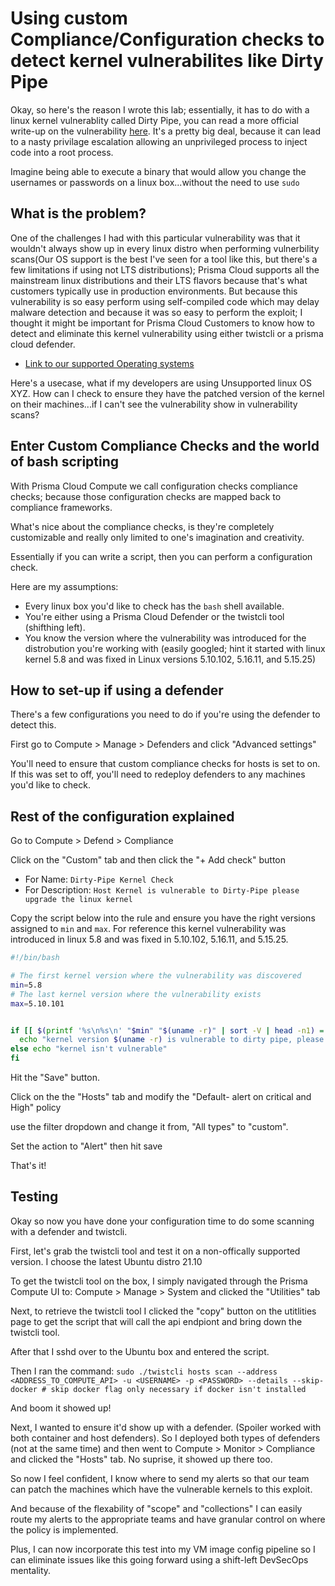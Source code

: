 # Using custom Compliance/Configuration checks to detect kernel vulnerabilites like Dirty Pipe

Okay, so here's the reason I wrote this lab; essentially, it has to do with a linux kernel vulnerablity called Dirty Pipe, you can read a more official write-up on the vulnerability [here](https://dirtypipe.cm4all.com/). 
It's a pretty big deal, because it can lead to a nasty privilage escalation allowing an unprivileged process to inject code into a root process. 

Imagine being able to execute a binary that would allow you change the usernames or passwords on a linux box...without the need to use `sudo`

## What is the problem? 

One of the challenges I had with this particular vulnerability was that it wouldn't always show up in every linux distro when performing vulnerbility scans(Our OS support is the best I've seen for a tool like this, but there's a few limitations if using not LTS distributions); Prisma Cloud supports all the mainstream linux distributions and their LTS flavors because that's what customers typically use in production environments. But because this vulnerability is so easy perform using self-compiled code which may delay malware detection and because it was so easy to perform the exploit; I thought it might be important for Prisma Cloud Customers to know how to detect and eliminate this kernel vulnerability using either twistcli or a prisma cloud defender. 

* [Link to our supported Operating systems](https://docs.paloaltonetworks.com/prisma/prisma-cloud/prisma-cloud-admin-compute/install/system_requirements.html)

Here's a usecase, what if my developers are using Unsupported linux OS XYZ. How can I check to ensure they have the patched version of the kernel on their machines...if I can't see the vulnerability show in vulnerability scans?

## Enter Custom Compliance Checks and the world of bash scripting
                                                
With Prisma Cloud Compute we call configuration checks compliance checks; because those configuration checks are mapped back to compliance frameworks. 

What's nice about the compliance checks, is they're completely customizable and really only limited to one's imagination and creativity. 

Essentially if you can write a script, then you can perform a configuration check. 

Here are my assumptions:

* Every linux box you'd like to check has the `bash` shell available. 
* You're either using a Prisma Cloud Defender or the twistcli tool (shifthing left). 
* You know the version where the vulnerability was introduced for the distrobution you're working with (easily googled; hint it started with linux kernel 5.8 and was fixed in Linux versions 5.10.102, 5.16.11, and 5.15.25) 


## How to set-up if using a defender

There's a few configurations you need to do if you're using the defender to detect this. 

First go to Compute > Manage > Defenders and click "Advanced settings" 

You'll need to ensure that custom compliance checks for hosts is set to on. If this was set to off, you'll need to redeploy defenders to any machines you'd like to check. 

## Rest of the configuration explained

Go to Compute > Defend > Compliance

Click on the "Custom" tab and then click the "+ Add check" button

* For Name: `Dirty-Pipe Kernel Check`
* For Description: `Host Kernel is vulnerable to Dirty-Pipe please upgrade the linux kernel`

Copy the script below into the rule and ensure you have the right versions assigned to `min` and `max`. For reference this kernel vulnerability was introduced in linux 5.8 and was fixed in 5.10.102, 5.16.11, and 5.15.25. 

```bash
#!/bin/bash

# The first kernel version where the vulnerability was discovered
min=5.8
# The last kernel version where the vulnerability exists
max=5.10.101


if [[ $(printf '%s\n%s\n' "$min" "$(uname -r)" | sort -V | head -n1) = $min && $(printf '%s\n%s\n' "$max" "$(uname -r)" | sort -rV | head -n1) = $max ]]; then
  echo "kernel version $(uname -r) is vulnerable to dirty pipe, please upgrade the kernel" & exit 1;
else echo "kernel isn't vulnerable"
fi
```

Hit the "Save" button. 

Click on the the "Hosts" tab and modify the "Default- alert on critical and High" policy

use the filter dropdown and change it from, "All types" to "custom". 

Set the action to "Alert" then hit save

That's it!

## Testing

Okay so now you have done your configuration time to do some scanning with a defender and twistcli. 

First, let's grab the twistcli tool and test it on a non-offically supported version. I choose the latest Ubuntu distro 21.10

To get the twistcli tool on the box, I simply navigated through the Prisma Compute UI to: Compute > Manage > System  and clicked the "Utilities" tab

Next, to retrieve the twistcli tool I clicked the "copy" button on the utitlities page to get the script that will call the api endpiont and bring down the twistcli tool. 

After that I sshd over to the Ubuntu box and entered the script. 

Then I ran the command: `sudo ./twistcli hosts scan --address <ADDRESS_TO_COMPUTE_API> -u <USERNAME> -p <PASSWORD> --details --skip-docker # skip docker flag only necessary if docker isn't installed`

And boom it showed up! 

Next, I wanted to ensure it'd show up with a defender. (Spoiler worked with both container and host defenders). So I deployed both types of defenders (not at the same time) and then went to Compute > Monitor > Compliance and clicked the "Hosts" tab. No suprise, it showed up there too. 

So now I feel confident, I know where to send my alerts so that our team can patch the machines which have the vulnerable kernels to this exploit. 

And because of the flexability of "scope" and "collections" I can easily route my alerts to the appropriate teams and have granular control on where the policy is implemented. 

Plus, I can now incorporate this test into my VM image config pipeline so I can eliminate issues like this going forward using a shift-left DevSecOps mentality. 



